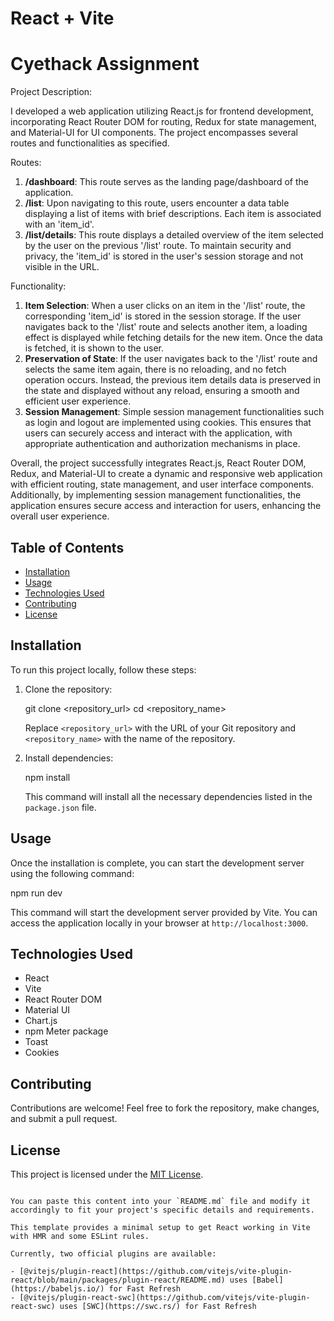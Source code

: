 # React + Vite




# Cyethack Assignment

Project Description:

I developed a web application utilizing React.js for frontend development, incorporating React Router DOM for routing, Redux for state management, and Material-UI for UI components. The project encompasses several routes and functionalities as specified.

Routes:
1. **/dashboard**: This route serves as the landing page/dashboard of the application.
2. **/list**: Upon navigating to this route, users encounter a data table displaying a list of items with brief descriptions. Each item is associated with an 'item_id'.
3. **/list/details**: This route displays a detailed overview of the item selected by the user on the previous '/list' route. To maintain security and privacy, the 'item_id' is stored in the user's session storage and not visible in the URL.

Functionality:
1. **Item Selection**: When a user clicks on an item in the '/list' route, the corresponding 'item_id' is stored in the session storage. If the user navigates back to the '/list' route and selects another item, a loading effect is displayed while fetching details for the new item. Once the data is fetched, it is shown to the user.
2. **Preservation of State**: If the user navigates back to the '/list' route and selects the same item again, there is no reloading, and no fetch operation occurs. Instead, the previous item details data is preserved in the state and displayed without any reload, ensuring a smooth and efficient user experience.
3. **Session Management**: Simple session management functionalities such as login and logout are implemented using cookies. This ensures that users can securely access and interact with the application, with appropriate authentication and authorization mechanisms in place.

Overall, the project successfully integrates React.js, React Router DOM, Redux, and Material-UI to create a dynamic and responsive web application with efficient routing, state management, and user interface components. Additionally, by implementing session management functionalities, the application ensures secure access and interaction for users, enhancing the overall user experience.

## Table of Contents
- [Installation](#installation)
- [Usage](#usage)
- [Technologies Used](#technologies-used)
- [Contributing](#contributing)
- [License](#license)

## Installation

To run this project locally, follow these steps:

1. Clone the repository:
  
   git clone <repository_url>
   cd <repository_name>
 
   Replace `<repository_url>` with the URL of your Git repository and `<repository_name>` with the name of the repository.


2. Install dependencies:
   
   npm install
  
   This command will install all the necessary dependencies listed in the `package.json` file.


## Usage

Once the installation is complete, you can start the development server using the following command:


npm run dev


This command will start the development server provided by Vite. You can access the application locally in your browser at `http://localhost:3000`.

## Technologies Used

- React
- Vite
- React Router DOM
- Material UI
- Chart.js
- npm Meter package
- Toast
- Cookies

## Contributing

Contributions are welcome! Feel free to fork the repository, make changes, and submit a pull request.

## License

This project is licensed under the [MIT License](LICENSE).
```

You can paste this content into your `README.md` file and modify it accordingly to fit your project's specific details and requirements.

This template provides a minimal setup to get React working in Vite with HMR and some ESLint rules.

Currently, two official plugins are available:

- [@vitejs/plugin-react](https://github.com/vitejs/vite-plugin-react/blob/main/packages/plugin-react/README.md) uses [Babel](https://babeljs.io/) for Fast Refresh
- [@vitejs/plugin-react-swc](https://github.com/vitejs/vite-plugin-react-swc) uses [SWC](https://swc.rs/) for Fast Refresh
